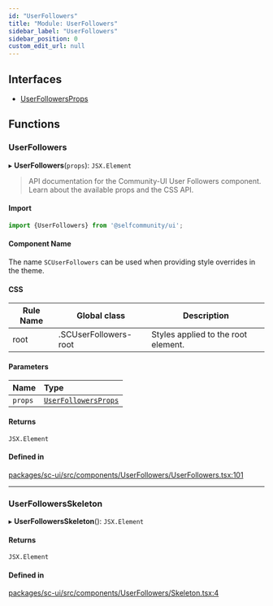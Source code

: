 ```yaml
---
id: "UserFollowers"
title: "Module: UserFollowers"
sidebar_label: "UserFollowers"
sidebar_position: 0
custom_edit_url: null
---
```


## Interfaces

- [UserFollowersProps](../interfaces/UserFollowers.UserFollowersProps.md)

## Functions

### UserFollowers

▸ **UserFollowers**(`props`): `JSX.Element`

> API documentation for the Community-UI User Followers component. Learn about the available props and the CSS API.

#### Import

```jsx
import {UserFollowers} from '@selfcommunity/ui';
```

#### Component Name

The name `SCUserFollowers` can be used when providing style overrides in the theme.

#### CSS

|Rule Name|Global class|Description|
|---|---|---|
|root|.SCUserFollowers-root|Styles applied to the root element.|

#### Parameters

| Name | Type |
| :------ | :------ |
| `props` | [`UserFollowersProps`](../interfaces/UserFollowers.UserFollowersProps.md) |

#### Returns

`JSX.Element`

#### Defined in

[packages/sc-ui/src/components/UserFollowers/UserFollowers.tsx:101](https://github.com/selfcommunity/community-ui/blob/1eb776a/packages/sc-ui/src/components/UserFollowers/UserFollowers.tsx#L101)

___

### UserFollowersSkeleton

▸ **UserFollowersSkeleton**(): `JSX.Element`

#### Returns

`JSX.Element`

#### Defined in

[packages/sc-ui/src/components/UserFollowers/Skeleton.tsx:4](https://github.com/selfcommunity/community-ui/blob/1eb776a/packages/sc-ui/src/components/UserFollowers/Skeleton.tsx#L4)
